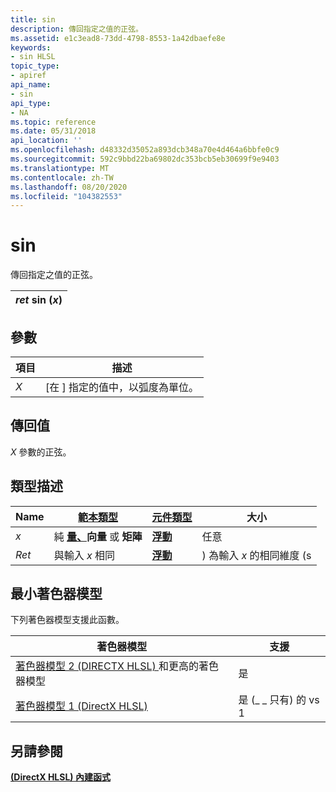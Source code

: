 ```yaml
---
title: sin
description: 傳回指定之值的正弦。
ms.assetid: e1c3ead8-73dd-4798-8553-1a42dbaefe8e
keywords:
- sin HLSL
topic_type:
- apiref
api_name:
- sin
api_type:
- NA
ms.topic: reference
ms.date: 05/31/2018
api_location: ''
ms.openlocfilehash: d48332d35052a893dcb348a70e4d464a6bbfe0c9
ms.sourcegitcommit: 592c9bbd22ba69802dc353bcb5eb30699f9e9403
ms.translationtype: MT
ms.contentlocale: zh-TW
ms.lasthandoff: 08/20/2020
ms.locfileid: "104382553"
---
```

# <a name="sin"></a>sin

傳回指定之值的正弦。



| *ret* sin (*x*)  |
|----------------|



 

## <a name="parameters"></a>參數



| 項目                                                   | 描述                                        |
|--------------------------------------------------------|----------------------------------------------------|
| <span id="x"></span><span id="X"></span>*X*<br/> | \[在 \] 指定的值中，以弧度為單位。<br/> |



 

## <a name="return-value"></a>傳回值

*X* 參數的正弦。

## <a name="type-description"></a>類型描述



| Name  | [**範本類型**](dx-graphics-hlsl-intrinsic-functions.md)                                                  | [**元件類型**](dx-graphics-hlsl-intrinsic-functions.md) | 大小                           |
|-------|----------------------------------------------------------------------------------------------------------------|----------------------------------------------------------------|--------------------------------|
| *x*   | 純 [**量、**](dx-graphics-hlsl-intrinsic-functions.md)**向量** 或 **矩陣** | [**浮動**](/windows/desktop/WinProg/windows-data-types)                        | 任意                            |
| *Ret* | 與輸入 *x* 相同                                                                                              | [**浮動**](/windows/desktop/WinProg/windows-data-types)                        | ) 為輸入 *x* 的相同維度 (s |



 

## <a name="minimum-shader-model"></a>最小著色器模型

下列著色器模型支援此函數。



| 著色器模型                                                                       | 支援           |
|------------------------------------------------------------------------------------|---------------------|
| [著色器模型 2 (DIRECTX HLSL) ](dx-graphics-hlsl-sm2.md) 和更高的著色器模型 | 是                 |
| [著色器模型 1 (DirectX HLSL) ](dx-graphics-hlsl-sm1.md)                          | 是 (\_ \_ 只有) 的 vs 1 |



 

## <a name="see-also"></a>另請參閱

<dl> <dt>

[**(DirectX HLSL) 內建函式**](dx-graphics-hlsl-intrinsic-functions.md)
</dt> </dl>

 

